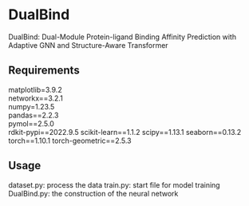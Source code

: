 # DualBind
DualBind: Dual-Module Protein-ligand Binding Affinity Prediction with Adaptive GNN and Structure-Aware Transformer


## Requirements
matplotlib=3.9.2<br>
networkx==3.2.1<br>
numpy=1.23.5<br>
pandas==2.2.3<br>
pymol==2.5.0<br>
rdkit-pypi==2022.9.5
scikit-learn==1.1.2
scipy==1.13.1
seaborn==0.13.2
torch==1.10.1
torch-geometric==2.5.3

## Usage
dataset.py: process the data
train.py: start file for model training
DualBind.py: the construction of the neural network
